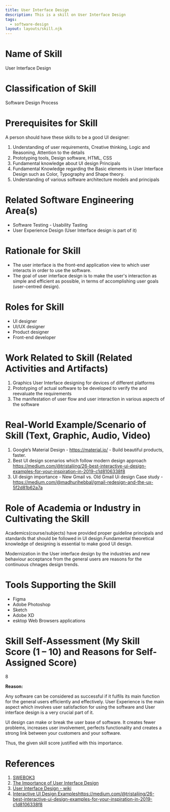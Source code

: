 ```yaml
---
title: User Interface Design
description: This is a skill on User Interface Design
tags:
  - software-design
layout: layouts/skill.njk
---
```


# Name of Skill
User Interface Design

# Classification of Skill
Software Design Process

# Prerequisites for Skill
A person should have these skills to be a good UI designer:

1. Understanding of user requirements, Creative thinking, Logic and Reasoning, Attention to the details
2. Prototyping tools, Design software, HTML, CSS
3. Fundamental knowledge about UI design Principals
4. Fundamental Knowledge regarding the Basic elements in User Interface Design such as Color, Typography and Shape theory.
5. Understanding of various software architecture models and principals

# Related Software Engineering Area(s)
- Software Testing - Usability Tasting
- User Experience Design (User Interface design is part of it)

# Rationale for Skill
- The user interface is the front-end application view to which user interacts in order to use the software.
- The goal of user interface design is to make the user's interaction as simple and efficient as possible, in terms of accomplishing user goals (user-centred design).

# Roles for Skill
- UI designer 
- UI/UX designer
- Product designer
- Front-end developer

# Work Related to Skill (Related Activities and Artifacts)
1. Graphics User Interface designing for devices of different platforms 
2. Prototyping of actual software to be developed to verify the and reevaluate the requirements
3. The manifestation of user flow and user interaction in various aspects of the software
 
# Real-World Example/Scenario of Skill (Text, Graphic, Audio, Video)
1. Google’s Material Design - https://material.io/  - Build beautiful products, faster.
2. Best UI design scenarios which follow modern design approach https://medium.com/@tristaljing/26-best-interactive-ui-design-examples-for-your-inspiration-in-2019-c1d8106338f8
3. 	UI design importance - New Gmail vs. Old Gmail Ui design Case study - https://medium.com/@madhurihebbal/gmail-redesign-and-the-ux-5f2d81b62a7a

# Role of Academia or Industry in Cultivating the Skill
Academics(course/subjects) have provided proper guideline principals and standards that should be followed in UI design.Fundamental theoretical knowledge of designing is essential to make good UI design. 

Modernization in the User interface
design by the industries and new behaviour acceptance from the general users are reasons for the continuous chnages design trends. 

# Tools Supporting the Skill
- Figma
- Adobe Photoshop
- Sketch
- Adobe XD
- esktop Web Browsers applications

# Skill Self-Assessment (My Skill Score (1 – 10) and Reasons for Self-Assigned Score)
8

**Reason:**

Any software can be considered as successful if it fulfils its main function for the general users efficiently and effectively. User Experience is the main aspect which involves user satisfaction for using the software and User interface design is a very crucial part of it. 

UI design can make or break the user base of software. It creates fewer problems, increases user involvement, perfects functionality and creates a strong link between your customers and your software.

Thus, the given skill score justified with this importance.


# References 
1. [SWEBOK3](https://users.encs.concordia.ca/~kamthan/courses/soen-6011/project/SWEBOK3.pdf)
2. [The Importance of User Interface Design](https://www.plego.com/blog/importance-user-interface-design/#:~:text=Simply%20put%2C%20User%20Interface%20Design,your%20customers%20and%20your%20website)
3. [User Interface Design - wiki](https://en.wikipedia.org/wiki/User_interface_design)
4. [Interactive UI Design Examples]()https://medium.com/@tristaljing/26-best-interactive-ui-design-examples-for-your-inspiration-in-2019-c1d8106338f8